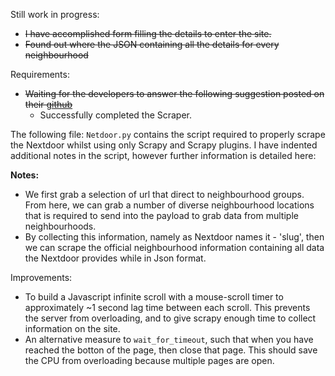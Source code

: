 Still work in progress:

- ~~I have accomplished form filling the details to enter the site.~~
- ~~Found out where the JSON containing all the details for every neighbourhood~~

Requirements:  
- ~~Waiting for the developers to answer the following suggestion posted on their [github](https://github.com/scrapy-plugins/scrapy-playwright/issues/61)~~
  - Successfully completed the Scraper.

The following file: `Netdoor.py` contains the script required to properly scrape the Nextdoor whilst using only Scrapy and Scrapy plugins. I have indented additional notes in the script, however further information is detailed here:

**Notes:**
- We first grab a selection of url that direct to neighbourhood groups. From here, we can grab a number of diverse neighbourhood locations that is required to send into the payload to grab data from multiple neighbourhoods.
- By collecting this information, namely as Nextdoor names it - 'slug', then we can scrape the official neighbourhood information containing all data the Nextdoor provides while in Json format.  

Improvements:
  - To build a Javascript infinite scroll with a mouse-scroll timer to approximately ~1 second lag time between each scroll. This prevents the server from overloading, and to give scrapy enough time to collect information on the site.
  - An alternative measure to `wait_for_timeout`, such that when you have reached the botton of the page, then close that page. This should save the CPU from overloading because multiple pages are open.

